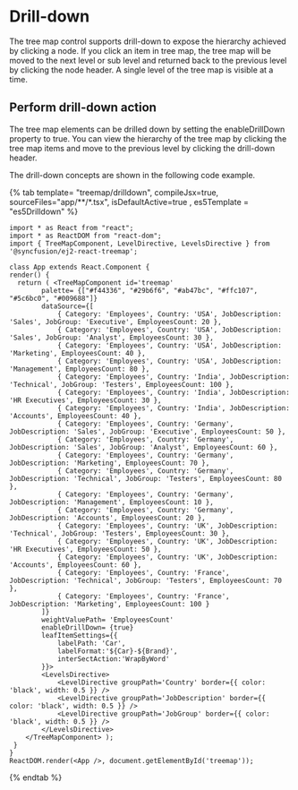 # Drill-down

The tree map control supports drill-down to expose the hierarchy achieved by clicking a node. If you click an item in tree map, the tree map will be moved to the next level or sub level and returned back to the previous level by clicking the node header. A single level of the tree map is visible at a time.

## Perform drill-down action

The tree map elements can be drilled down by setting the enableDrillDown property to true. You can view the hierarchy of the tree map by clicking the tree map items and move to the previous level by clicking the drill-down header.

The drill-down concepts are shown in the following code example.

{% tab template= "treemap/drilldown", compileJsx=true, sourceFiles="app/**/*.tsx", isDefaultActive=true , es5Template = "es5Drilldown" %}

```tsx
import * as React from "react";
import * as ReactDOM from "react-dom";
import { TreeMapComponent, LevelDirective, LevelsDirective } from '@syncfusion/ej2-react-treemap';

class App extends React.Component {
render() {
  return ( <TreeMapComponent id='treemap'
        palette= {["#f44336", "#29b6f6", "#ab47bc", "#ffc107", "#5c6bc0", "#009688"]}
        dataSource={[
            { Category: 'Employees', Country: 'USA', JobDescription: 'Sales', JobGroup: 'Executive', EmployeesCount: 20 },
            { Category: 'Employees', Country: 'USA', JobDescription: 'Sales', JobGroup: 'Analyst', EmployeesCount: 30 },
            { Category: 'Employees', Country: 'USA', JobDescription: 'Marketing', EmployeesCount: 40 },
            { Category: 'Employees', Country: 'USA', JobDescription: 'Management', EmployeesCount: 80 },
            { Category: 'Employees', Country: 'India', JobDescription: 'Technical', JobGroup: 'Testers', EmployeesCount: 100 },
            { Category: 'Employees', Country: 'India', JobDescription: 'HR Executives', EmployeesCount: 30 },
            { Category: 'Employees', Country: 'India', JobDescription: 'Accounts', EmployeesCount: 40 },
            { Category: 'Employees', Country: 'Germany', JobDescription: 'Sales', JobGroup: 'Executive', EmployeesCount: 50 },
            { Category: 'Employees', Country: 'Germany', JobDescription: 'Sales', JobGroup: 'Analyst', EmployeesCount: 60 },
            { Category: 'Employees', Country: 'Germany', JobDescription: 'Marketing', EmployeesCount: 70 },
            { Category: 'Employees', Country: 'Germany', JobDescription: 'Technical', JobGroup: 'Testers', EmployeesCount: 80 },
            { Category: 'Employees', Country: 'Germany', JobDescription: 'Management', EmployeesCount: 10 },
            { Category: 'Employees', Country: 'Germany', JobDescription: 'Accounts', EmployeesCount: 20 },
            { Category: 'Employees', Country: 'UK', JobDescription: 'Technical', JobGroup: 'Testers', EmployeesCount: 30 },
            { Category: 'Employees', Country: 'UK', JobDescription: 'HR Executives', EmployeesCount: 50 },
            { Category: 'Employees', Country: 'UK', JobDescription: 'Accounts', EmployeesCount: 60 },
            { Category: 'Employees', Country: 'France', JobDescription: 'Technical', JobGroup: 'Testers', EmployeesCount: 70 },
            { Category: 'Employees', Country: 'France', JobDescription: 'Marketing', EmployeesCount: 100 }
        ]}
        weightValuePath= 'EmployeesCount'
        enableDrillDown= {true}
        leafItemSettings={{
            labelPath: 'Car',
            labelFormat:'${Car}-${Brand}',
            interSectAction:'WrapByWord'
        }}>
        <LevelsDirective>
            <LevelDirective groupPath='Country' border={{ color: 'black', width: 0.5 }} />
            <LevelDirective groupPath='JobDescription' border={{ color: 'black', width: 0.5 }} />
            <LevelDirective groupPath='JobGroup' border={{ color: 'black', width: 0.5 }} />
        </LevelsDirective>
    </TreeMapComponent> );
 }
}
ReactDOM.render(<App />, document.getElementById('treemap'));
```

{% endtab %}
